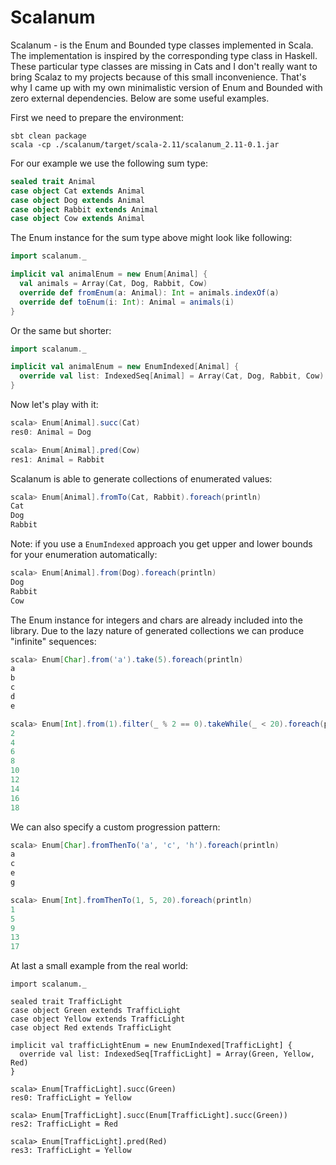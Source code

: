 # Scalanum

Scalanum - is the Enum and Bounded type classes implemented in Scala. The implementation is inspired by the corresponding type class in Haskell. These particular type classes are missing in Cats and I don't really want to bring Scalaz to my projects because of this small inconvenience. That's why I came up with my own minimalistic version of Enum and Bounded with zero external dependencies. Below are some useful examples.

First we need to prepare the environment:
```
sbt clean package
scala -cp ./scalanum/target/scala-2.11/scalanum_2.11-0.1.jar
```

For our example we use the following sum type:
```scala
sealed trait Animal
case object Cat extends Animal
case object Dog extends Animal
case object Rabbit extends Animal
case object Cow extends Animal
```
The Enum instance for the sum type above might look like following:
```scala
import scalanum._

implicit val animalEnum = new Enum[Animal] {
  val animals = Array(Cat, Dog, Rabbit, Cow)
  override def fromEnum(a: Animal): Int = animals.indexOf(a)
  override def toEnum(i: Int): Animal = animals(i)
}
```
Or the same but shorter:
```scala
import scalanum._

implicit val animalEnum = new EnumIndexed[Animal] {
  override val list: IndexedSeq[Animal] = Array(Cat, Dog, Rabbit, Cow)
}
```
Now let's play with it:
```scala
scala> Enum[Animal].succ(Cat)
res0: Animal = Dog

scala> Enum[Animal].pred(Cow)
res1: Animal = Rabbit
```
Scalanum is able to generate collections of enumerated values:
```scala
scala> Enum[Animal].fromTo(Cat, Rabbit).foreach(println)
Cat
Dog
Rabbit
```
Note: if you use a `EnumIndexed` approach you get upper and lower bounds for your enumeration automatically:
```scala
scala> Enum[Animal].from(Dog).foreach(println)
Dog
Rabbit
Cow
```
The Enum instance for integers and chars are already included into the library. Due to the lazy nature of generated collections we can produce "infinite" sequences:
```scala
scala> Enum[Char].from('a').take(5).foreach(println)
a
b
c
d
e

scala> Enum[Int].from(1).filter(_ % 2 == 0).takeWhile(_ < 20).foreach(println)
2
4
6
8
10
12
14
16
18
```
We can also specify a custom progression pattern:
```scala
scala> Enum[Char].fromThenTo('a', 'c', 'h').foreach(println)
a
c
e
g

scala> Enum[Int].fromThenTo(1, 5, 20).foreach(println)
1
5
9
13
17
```
At last a small example from the real world:
```
import scalanum._

sealed trait TrafficLight
case object Green extends TrafficLight
case object Yellow extends TrafficLight
case object Red extends TrafficLight

implicit val trafficLightEnum = new EnumIndexed[TrafficLight] {
  override val list: IndexedSeq[TrafficLight] = Array(Green, Yellow, Red)
}

scala> Enum[TrafficLight].succ(Green)
res0: TrafficLight = Yellow

scala> Enum[TrafficLight].succ(Enum[TrafficLight].succ(Green))
res2: TrafficLight = Red

scala> Enum[TrafficLight].pred(Red)
res3: TrafficLight = Yellow
```
